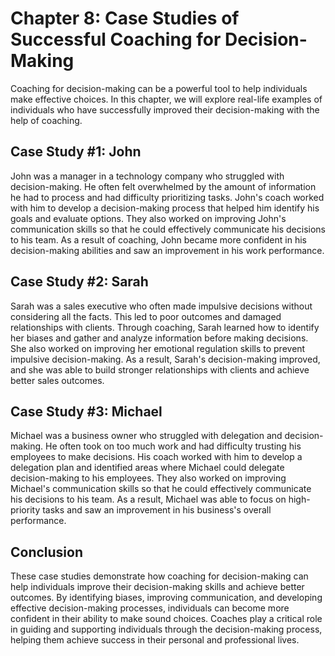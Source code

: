 Chapter 8: Case Studies of Successful Coaching for Decision-Making
==================================================================

Coaching for decision-making can be a powerful tool to help individuals make effective choices. In this chapter, we will explore real-life examples of individuals who have successfully improved their decision-making with the help of coaching.

Case Study #1: John
-------------------

John was a manager in a technology company who struggled with decision-making. He often felt overwhelmed by the amount of information he had to process and had difficulty prioritizing tasks. John's coach worked with him to develop a decision-making process that helped him identify his goals and evaluate options. They also worked on improving John's communication skills so that he could effectively communicate his decisions to his team. As a result of coaching, John became more confident in his decision-making abilities and saw an improvement in his work performance.

Case Study #2: Sarah
--------------------

Sarah was a sales executive who often made impulsive decisions without considering all the facts. This led to poor outcomes and damaged relationships with clients. Through coaching, Sarah learned how to identify her biases and gather and analyze information before making decisions. She also worked on improving her emotional regulation skills to prevent impulsive decision-making. As a result, Sarah's decision-making improved, and she was able to build stronger relationships with clients and achieve better sales outcomes.

Case Study #3: Michael
----------------------

Michael was a business owner who struggled with delegation and decision-making. He often took on too much work and had difficulty trusting his employees to make decisions. His coach worked with him to develop a delegation plan and identified areas where Michael could delegate decision-making to his employees. They also worked on improving Michael's communication skills so that he could effectively communicate his decisions to his team. As a result, Michael was able to focus on high-priority tasks and saw an improvement in his business's overall performance.

Conclusion
----------

These case studies demonstrate how coaching for decision-making can help individuals improve their decision-making skills and achieve better outcomes. By identifying biases, improving communication, and developing effective decision-making processes, individuals can become more confident in their ability to make sound choices. Coaches play a critical role in guiding and supporting individuals through the decision-making process, helping them achieve success in their personal and professional lives.
